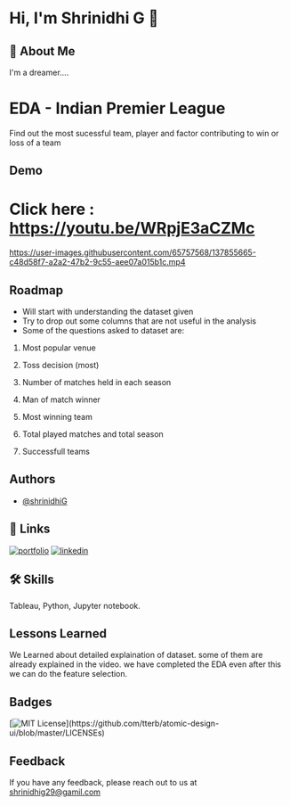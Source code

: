 

# Hi, I'm Shrinidhi G 👋


## 🚀 About Me
I'm a dreamer....

  
# EDA - Indian Premier League

Find out the most sucessful team, player and factor contributing to win or loss of a team

## Demo

# Click here : https://youtu.be/WRpjE3aCZMc





https://user-images.githubusercontent.com/65757568/137855665-c48d58f7-a2a2-47b2-9c55-aee07a015b1c.mp4



## Roadmap

- Will start with understanding the dataset given
- Try to drop out some columns that are not useful in the analysis
- Some of the questions asked to dataset are:

1. Most popular venue

2. Toss decision (most)     

3. Number of matches held in each season

4. Man of match winner

5. Most winning team

6. Total played matches and total season

7. Successfull teams




  
## Authors

- [@shrinidhiG](https://github.com/Shrinidhig29)

    
## 🔗 Links

[![portfolio](https://img.shields.io/badge/my_portfolio-000?style=for-the-badge&logo=ko-fi&logoColor=white)](https://welcometocodelife.blogspot.com/)
[![linkedin](https://img.shields.io/badge/linkedin-0A66C2?style=for-the-badge&logo=linkedin&logoColor=white)](https://www.linkedin.com/in/shrinidhi-g-ba60b1192/)
## 🛠 Skills
Tableau, 
Python, Jupyter notebook.

  
## Lessons Learned

We Learned about detailed explaination of dataset. some of them are already explained in the video. we have completed the EDA even after this we can do the feature selection.
  
## Badges


[![MIT License](https://img.shields.io/apm/l/atomic-design-ui.svg?)](https://github.com/tterb/atomic-design-ui/blob/master/LICENSEs)

  
## Feedback

If you have any feedback, please reach out to us at shrinidhig29@gamil.com

  
